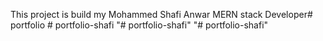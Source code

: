 This project is build my Mohammed Shafi Anwar
MERN stack Developer#   p o r t f o l i o  
 #   p o r t f o l i o - s h a f i  
 "# portfolio-shafi" 
"# portfolio-shafi" 
